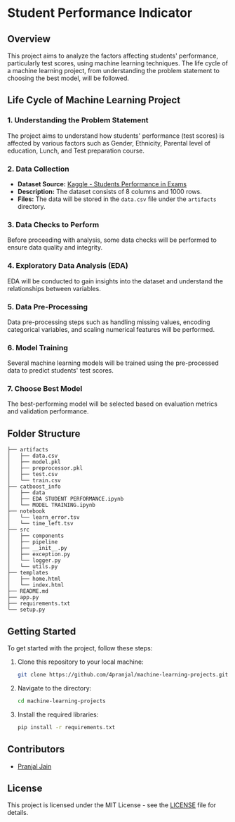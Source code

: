 # Student Performance Indicator

## Overview

This project aims to analyze the factors affecting students' performance, particularly test scores, using machine learning techniques. The life cycle of a machine learning project, from understanding the problem statement to choosing the best model, will be followed.

## Life Cycle of Machine Learning Project

### 1. Understanding the Problem Statement

The project aims to understand how students' performance (test scores) is affected by various factors such as Gender, Ethnicity, Parental level of education, Lunch, and Test preparation course.

### 2. Data Collection

- **Dataset Source:** [Kaggle - Students Performance in Exams](https://www.kaggle.com/datasets/spscientist/students-performance-in-exams?datasetId=74977)
- **Description:** The dataset consists of 8 columns and 1000 rows.
- **Files:** The data will be stored in the `data.csv` file under the `artifacts` directory.

### 3. Data Checks to Perform

Before proceeding with analysis, some data checks will be performed to ensure data quality and integrity.

### 4. Exploratory Data Analysis (EDA)

EDA will be conducted to gain insights into the dataset and understand the relationships between variables.

### 5. Data Pre-Processing

Data pre-processing steps such as handling missing values, encoding categorical variables, and scaling numerical features will be performed.

### 6. Model Training

Several machine learning models will be trained using the pre-processed data to predict students' test scores.

### 7. Choose Best Model

The best-performing model will be selected based on evaluation metrics and validation performance.

## Folder Structure

```
├── artifacts
│   ├── data.csv
│   ├── model.pkl
│   ├── preprocessor.pkl
│   ├── test.csv
│   └── train.csv
├── catboost_info
│   ├── data
│   ├── EDA STUDENT PERFORMANCE.ipynb
│   └── MODEL TRAINING.ipynb
├── notebook
│   └── learn_error.tsv
│   └── time_left.tsv
├── src
│   ├── components
│   ├── pipeline
│   ├── __init__.py
│   ├── exception.py
│   └── logger.py
│   └── utils.py
├── templates
│   ├── home.html
│   └── index.html
├── README.md
├── app.py
├── requirements.txt
└── setup.py
```

## Getting Started

To get started with the project, follow these steps:

1. Clone this repository to your local machine:

   ```bash
   git clone https://github.com/4pranjal/machine-learning-projects.git
   ```

2. Navigate to the directory:

   ```bash
   cd machine-learning-projects
   ```

3. Install the required libraries:

   ```bash
   pip install -r requirements.txt
   ```

## Contributors

- [Pranjal Jain](https://github.com/4Pranjal)

## License

This project is licensed under the MIT License - see the [LICENSE](LICENSE) file for details.
